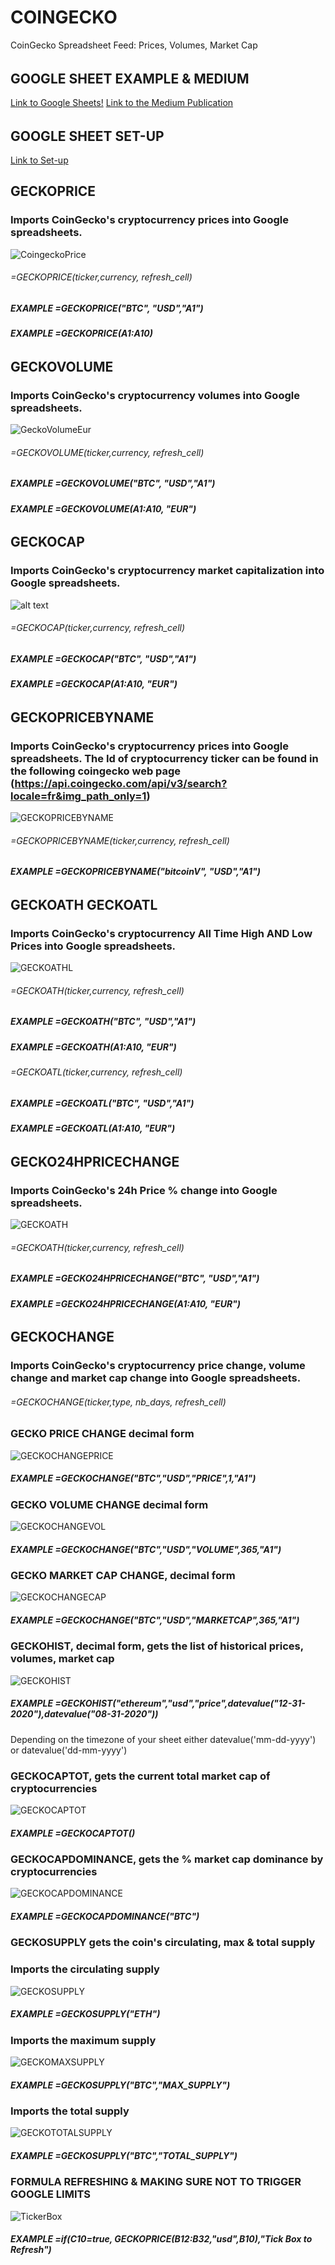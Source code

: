 # COINGECKO
CoinGecko Spreadsheet Feed: Prices, Volumes, Market Cap


######
## GOOGLE SHEET EXAMPLE & MEDIUM
[Link to Google Sheets!](https://docs.google.com/spreadsheets/d/1-QNPo7-gq3vLMoxrCWg_DwTA5dfD9b-Lv-tRVTqo1RE/edit?usp=sharing)   [Link to the Medium Publication](https://medium.com/the-cryptocurious/coingecko-prices-volumes-market-caps-in-google-sheets-and-excel-a1a3ee201cb8)


######
## GOOGLE SHEET SET-UP
[Link to Set-up](https://medium.com/the-cryptocurious/google-sheet-open-source-cryptotools-set-up-9420e3940a8a)

## GECKOPRICE
### Imports CoinGecko's cryptocurrency prices into Google spreadsheets. 

![CoingeckoPrice](https://github.com/Eloise1988/COINGECKO/blob/master/GIF/geckoprice_array.gif)

###### =GECKOPRICE(ticker,currency, refresh_cell) 
##### EXAMPLE    =GECKOPRICE("BTC", "USD","$A$1")
##### EXAMPLE    =GECKOPRICE(A1:A10)


######

## GECKOVOLUME
### Imports CoinGecko's cryptocurrency volumes into Google spreadsheets. 

![GeckoVolumeEur](https://github.com/Eloise1988/COINGECKO/blob/master/GIF/geckoVOLUME_array_EUR.gif)

###### =GECKOVOLUME(ticker,currency, refresh_cell) 
##### EXAMPLE    =GECKOVOLUME("BTC", "USD","$A$1")
##### EXAMPLE    =GECKOVOLUME(A1:A10, "EUR")


######

## GECKOCAP
### Imports CoinGecko's cryptocurrency market capitalization into Google spreadsheets. 

![alt text](https://github.com/Eloise1988/COINGECKO/blob/master/GIF/GECKOCAP.gif)

###### =GECKOCAP(ticker,currency, refresh_cell) 
##### EXAMPLE    =GECKOCAP("BTC", "USD","$A$1")
##### EXAMPLE    =GECKOCAP(A1:A10, "EUR")


######
## GECKOPRICEBYNAME
### Imports CoinGecko's cryptocurrency prices into Google spreadsheets. The Id of cryptocurrency ticker can be found in the following coingecko web page  (https://api.coingecko.com/api/v3/search?locale=fr&img_path_only=1)

![GECKOPRICEBYNAME](https://github.com/Eloise1988/COINGECKO/blob/master/GIF/GECKOPRICEBYNAME.gif)

###### =GECKOPRICEBYNAME(ticker,currency, refresh_cell) 
##### EXAMPLE    =GECKOPRICEBYNAME("bitcoinV", "USD","$A$1")

######

## GECKOATH GECKOATL
### Imports CoinGecko's cryptocurrency All Time High AND Low Prices into Google spreadsheets. 

![GECKOATHL](https://github.com/Eloise1988/COINGECKO/blob/master/GIF/geckoathatl_array.gif)

###### =GECKOATH(ticker,currency, refresh_cell) 
##### EXAMPLE    =GECKOATH("BTC", "USD","$A$1")
##### EXAMPLE    =GECKOATH(A1:A10, "EUR")

###### =GECKOATL(ticker,currency, refresh_cell) 
##### EXAMPLE    =GECKOATL("BTC", "USD","$A$1")
##### EXAMPLE    =GECKOATL(A1:A10, "EUR")

######
## GECKO24HPRICECHANGE
### Imports CoinGecko's 24h Price % change into Google spreadsheets. 

![GECKOATH](https://github.com/Eloise1988/COINGECKO/blob/master/GIF/gecko24hpricechange_array.gif)

###### =GECKOATH(ticker,currency, refresh_cell) 
##### EXAMPLE    =GECKO24HPRICECHANGE("BTC", "USD","$A$1")
##### EXAMPLE    =GECKO24HPRICECHANGE(A1:A10, "EUR")

######
######
## GECKOCHANGE
### Imports CoinGecko's cryptocurrency price change, volume change and market cap change into Google spreadsheets. 
###### =GECKOCHANGE(ticker,type, nb_days, refresh_cell) 

### GECKO PRICE CHANGE decimal form
![GECKOCHANGEPRICE](https://github.com/Eloise1988/COINGECKO/blob/master/GIF/GECKOCHANGE2.gif)

##### EXAMPLE    =GECKOCHANGE("BTC","USD","PRICE",1,"$A$1")

### GECKO VOLUME CHANGE decimal form
![GECKOCHANGEVOL](https://github.com/Eloise1988/COINGECKO/blob/master/GIF/GECKOCHANGE2VOLUME.gif)

##### EXAMPLE    =GECKOCHANGE("BTC","USD","VOLUME",365,"$A$1")

### GECKO MARKET CAP CHANGE, decimal form
![GECKOCHANGECAP](https://github.com/Eloise1988/COINGECKO/blob/master/GIF/GECKOCHANGE2MKTCAP.gif)

##### EXAMPLE    =GECKOCHANGE("BTC","USD","MARKETCAP",365,"$A$1")

### GECKOHIST, decimal form, gets the list of historical prices, volumes, market cap
![GECKOHIST](https://github.com/Eloise1988/COINGECKO/blob/master/GIF/GECKOHIST.gif)

##### EXAMPLE    =GECKOHIST("ethereum","usd","price",datevalue("12-31-2020"),datevalue("08-31-2020"))
Depending on the timezone of your sheet either datevalue('mm-dd-yyyy') or datevalue('dd-mm-yyyy')

### GECKOCAPTOT, gets the current total market cap of cryptocurrencies
![GECKOCAPTOT](https://github.com/Eloise1988/COINGECKO/blob/master/GIF/GECKOCAPTOT.gif)

##### EXAMPLE    =GECKOCAPTOT()

### GECKOCAPDOMINANCE, gets the % market cap dominance by cryptocurrencies
![GECKOCAPDOMINANCE](https://github.com/Eloise1988/COINGECKO/blob/master/GIF/GECKOCAPDOMINANCE.gif)

##### EXAMPLE    =GECKOCAPDOMINANCE("BTC")

### GECKOSUPPLY gets the coin's circulating, max & total supply
### Imports the circulating supply 
![GECKOSUPPLY](https://github.com/Eloise1988/COINGECKO/blob/master/GIF/GECKOSUPPLY.gif)
##### EXAMPLE    =GECKOSUPPLY("ETH")

### Imports the maximum supply 
![GECKOMAXSUPPLY](https://github.com/Eloise1988/COINGECKO/blob/master/GIF/GECKOSUPPLY_MAXSUPPLY.gif)
##### EXAMPLE    =GECKOSUPPLY("BTC","MAX_SUPPLY")

### Imports the total supply 
![GECKOTOTALSUPPLY](https://github.com/Eloise1988/COINGECKO/blob/master/GIF/GECKOSUPPLY_TOTALSUPPLY.gif)
##### EXAMPLE    =GECKOSUPPLY("BTC","TOTAL_SUPPLY")

### FORMULA REFRESHING & MAKING SURE NOT TO TRIGGER GOOGLE LIMITS
![TickerBox](https://github.com/Eloise1988/COINGECKO/blob/master/GIF/TickerBoxRefresh.gif)

##### EXAMPLE    =if($C$10=true, GECKOPRICE(B12:B32,"usd",$B$10),"Tick Box to Refresh")



